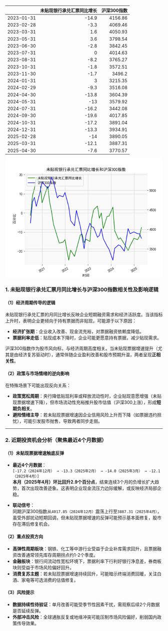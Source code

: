 |            |   未贴现银行承兑汇票同比增长 |   沪深300指数 |
|:-----------|-----------------------------:|--------------:|
| 2023-01-31 |                        -14.9 |       4156.86 |
| 2023-02-28 |                         -3.3 |       4069.46 |
| 2023-03-31 |                          1.6 |       4050.93 |
| 2023-05-31 |                          3.6 |       3798.54 |
| 2023-06-30 |                         -2.8 |       3842.45 |
| 2023-07-31 |                          0   |       4014.63 |
| 2023-08-31 |                         -8.2 |       3765.27 |
| 2023-10-31 |                         -1.8 |       3572.51 |
| 2023-11-30 |                         -1.7 |       3496.2  |
| 2024-01-31 |                          3   |       3215.35 |
| 2024-02-29 |                         -9.3 |       3516.08 |
| 2024-04-30 |                        -13.8 |       3604.39 |
| 2024-05-31 |                        -13   |       3579.92 |
| 2024-07-31 |                        -16.2 |       3442.08 |
| 2024-09-30 |                        -19.6 |       4017.85 |
| 2024-10-31 |                        -17.2 |       3891.04 |
| 2024-12-31 |                        -13.3 |       3934.91 |
| 2025-02-28 |                        -14   |       3890.05 |
| 2025-03-31 |                        -12.1 |       3887.31 |
| 2025-04-30 |                         -7.6 |       3770.57 |

![图](bank_hs300.png)



### 1. 未贴现银行承兑汇票月同比增长与沪深300指数相关性及影响逻辑

#### （1）经济周期传导的逻辑
未贴现银行承兑汇票的月同比增长反映企业短期融资需求和经济活跃度。当该指标上升时，表明企业更倾向于持有票据而非贴现，可能源于以下原因：
- **经济扩张期**：企业收入改善、现金流充裕，对票据融资依赖度降低。
- **票据利率走低**：贴现成本下降时，企业可能更愿意持有票据，减少贴现需求。

沪深300指数作为股市风向标，与经济周期高度相关。当未贴现票据增速提升（尤其是由经济复苏驱动时），通常伴随企业盈利改善和股市预期升温，两者呈现**正相关性**。

#### （2）政策与市场情绪的逆向影响
在特殊场景下可能出现反向关系：
- **政策宽松周期**：央行降低贴现利率或释放流动性时，企业贴现意愿增强（未贴现票据增速下降），但市场流动性充裕推升股市估值（沪深300上涨），形成**短期负相关**。
- **避险情绪主导**：若未贴现票据增速因企业信用风险上升而下降（如票据违约担忧），可能引发股市抛售，导致两者同步走弱。

---

### 2. 近期投资机会分析（聚焦最近4个月数据）

#### （1）未贴现票据增速触底反弹
- **最近4个月数据**：  
  `[-17.2（2024年12月） → -13.3（2025年2月） → -14.0（2025年3月） → -12.1（2025年4月）]`  
  **本月（2025年4月）环比回升2.9个百分点**，结束连续3个月的负增长扩大趋势，首次出现改善迹象。这表明企业现金流压力边际缓解，或反映经济局部企稳。

- **联动信号**：  
  同期沪深300指数从`4017.85（2024年12月）`震荡上行至`3887.31（2025年4月）`，虽受外部扰动短期回调，但未贴现票据增速的反弹可能预示基本面修复，股市存在滞后修复机会。

#### （2）重点投资方向
- **高弹性周期板块**：钢铁、化工等中游行业受益于企业补库需求回升，且票据融资改善通常领先库存周期拐点约1-2个季度。
- **金融板块**：银行间流动性宽松环境下，票据利率下行利好银行净息差，券商板块则受益于市场风险偏好回升。
- **消费复苏主题**：若未贴现票据增速持续回升，可能暗示终端消费回暖，关注白酒、家电等可选消费的估值修复。

#### （3）风险提示
- **数据持续性待验证**：单月改善可能受季节性因素干扰，需观察后续2个月数据是否延续反弹。
- **外部冲击风险**：全球通胀反复或地缘冲突可能压制市场风险偏好，削弱国内政策传导效果。